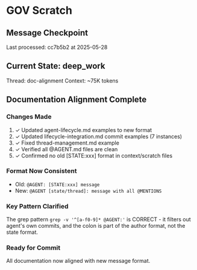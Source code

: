 # GOV Scratch

## Message Checkpoint
Last processed: cc7b5b2 at 2025-05-28

## Current State: deep_work
Thread: doc-alignment
Context: ~75K tokens

## Documentation Alignment Complete

### Changes Made
1. ✓ Updated agent-lifecycle.md examples to new format
2. ✓ Updated lifecycle-integration.md commit examples (7 instances)
3. ✓ Fixed thread-management.md example
4. ✓ Verified all @AGENT.md files are clean
5. ✓ Confirmed no old [STATE:xxx] format in context/scratch files

### Format Now Consistent
- Old: `@AGENT: [STATE:xxx] message`
- New: `@AGENT [state/thread]: message with all @MENTIONS`

### Key Pattern Clarified
The grep pattern `grep -v '^[a-f0-9]* @AGENT:'` is CORRECT - it filters out agent's own commits, and the colon is part of the author format, not the state format.

### Ready for Commit
All documentation now aligned with new message format.